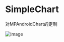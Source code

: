 # SimpleChart
对MPAndroidChart的定制

 ![image](https://github.com/wannawang/SimpleChart/raw/master/simplechart/screenshots/device-2017-11-16-181827.png)
